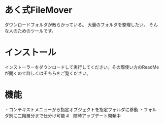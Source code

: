 # あく式FileMover
ダウンロードフォルダが散らかっている。
大量のフォルダを整理したい。
そんな人のためのツールです。
# インストール
インストーラーをダウンロードして実行してください。その際使い方のReadMeが開くので詳しくはそちらをご覧ください。
# 機能
・コンテキストメニューから指定オブジェクトを指定フォルダに移動
・フォルダ別に二階層分まで仕分け可能
#　随時アップデート開発中
